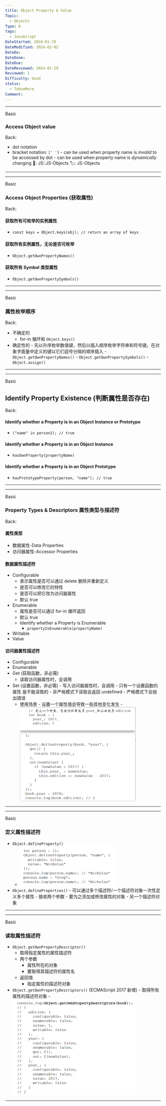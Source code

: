 ```yaml
---
title: Object Property & Value
Topic:
  - Objects
Type: D
tags:
  - JavaScript
DateStarted: 2024-01-29
DateModified: 2024-02-02
DateDo:
DateDone:
DateDue:
DateReviewed: 2024-01-29
Reviewed: 1
Difficulty: Good
status:
  - ToUseMore
Comment:
---
```


---

Basic

### Access Object value

Back:

- dot notation
- bracket notation: `[' ']` - can be used when property name is _invalid_ to be accessed by dot - can be used when property name is _dynamically_ changing
  📌: JS::JS-Objects
  🏷️: JS-Objects
  <!--SR:!2024-02-06,4,270-->
  <!--ID: 1706850359403-->

---

---

Basic

### Access Object Properties (获取属性)

Back:

#### 获取所有可枚举的实例属性

- `const keys = Object.keys(obj); // return an array of keys`

#### 获取所有实例属性，无论是否可枚举

- `Object.getOwnPropertyNames()`

#### 获取所有 Symbol 类型属性

- `Object.getOwnPropertySymbols()`
<!--ID: 1706850359414-->

---

---

Basic

### 属性枚举顺序

Back:

- 不确定的
  - for-in 循环和 `Object.keys()`
- 确定性的 - 先以升序枚举数值键，然后以插入顺序枚举字符串和符号键。在对象字面量中定义的键以它们逗号分隔的顺序插入 - `Object.getOwnPropertyNames()` - `Object.getOwnPropertySymbols()` - `Object.assign()`
  <!--SR:!2024-02-05,3,250-->
  <!--ID: 1706850359423-->

---

---

Basic

## Identify Property Existence (判断属性是否存在)

Back:

#### Identify whether a Property is in an Object Instance or Prototype

- `("name" in person1); // true`

#### Identify whether a Property is in an Object Instance

- `hasOwnProperty(propertyName)`

#### Identify whether a Property is in an Object Prototype

- `hasPrototypeProperty(person, "name"); // true`
<!--ID: 1706850359433-->

---

---

Basic

### Property Types & Descriptors 属性类型与描述符

Back:

#### 属性类型

- 数据属性-Data Properties
- 访问器属性-Accessor Properties

#### 数据属性描述符

- Configurable
  - 表示属性是否可以通过 delete 删除并重新定义
  - 是否可以修改它的特性
  - 是否可以把它改为访问器属性
  - 默认 true
- Enumerable
  - 属性是否可以通过 for-in 循环返回
  - 默认 true
  - Identify whether a Property is Enumerable
    - `propertyIsEnumerable(propertyName)`
- Writable
- Value

#### 访问器属性描述符

- Configurable
- Enumerable
- Get (获取函数，非必需)
  - 读取访问器属性时，会调用
- Set (设置函数，非必需) - 写入访问器属性时，会调用 - 只有一个设置函数的属性 是不能读取的 - 非严格模式下读取会返回 undefined - 严格模式下会抛出错误
  - 使用场景 - 设置一个属性值会导致一些其他变化发生 - ![](./z-Assets/paste-image-1692022911410image.png)
  <!--ID: 1706850359442-->

---

---

Basic

### 定义属性描述符

- `Object.defineProperty()`
  - ![](./z-Assets/1692022103611.png)
- `Object.defineProperties()` - 可以通过多个描述符/一个描述符对象一次性定义多个属性 - 接收两个参数 - 要为之添加或修改属性的对象 - 另一个描述符对象
<!--ID: 1706850359450-->

---

---

Basic

### 读取属性描述符

- `Object.getOwnPropertyDescriptor()`
  - 取得指定属性的属性描述符
  - 两个参数
    - 属性所在的对象
    - 要取得其描述符的属性名
  - 返回值
    - 指定属性的描述符对象
- `Object.getOwnPropertyDescriptors()` (ECMAScript 2017 新增) - 取得所有属性的描述符对象 - ![](./z-Assets/1692023527551.png)
<!--ID: 1706850359459-->

---
